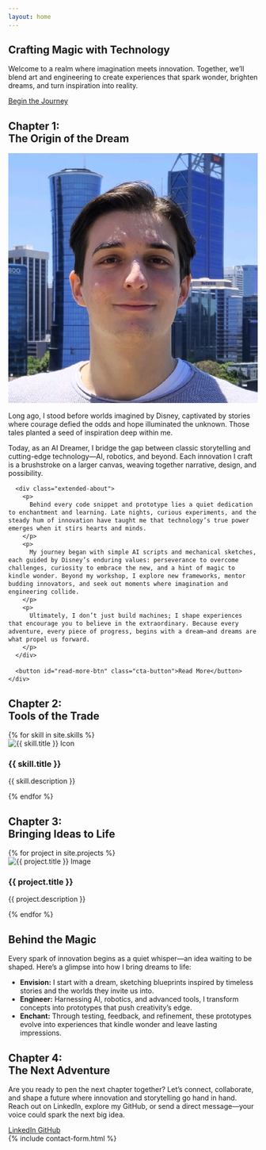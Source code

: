 ```yaml
---
layout: home
---
```


<section id="home" class="hero">
  <div class="hero-content" data-aos="fade-in">
    <h1 class="hero-title">Crafting Magic with Technology</h1>
    <p class="hero-subtitle">
      Welcome to a realm where imagination meets innovation. Together, we’ll blend art and engineering to create experiences that spark wonder, brighten dreams, and turn inspiration into reality.
    </p>
    <a href="#about" class="cta-button">Begin the Journey</a>
  </div>
  <div class="hero-background"></div>
</section>


<!-- Chapter 1: Origin of the Dream -->
<section id="about" class="about">
  <h2 class="section-title">Chapter 1:<br> The Origin of the Dream</h2>
  <div class="about-content" data-aos="fade-up">
    <div class="profile-photo-container">
      <img src="/assets/images/profile.jpeg" alt="Christian Bianchi" class="profile-photo" />
    </div>
    <div class="about-text speech-bubble" data-aos="fade-in">
      <p>
        Long ago, I stood before worlds imagined by Disney, captivated by stories where courage defied the odds and hope illuminated the unknown. Those tales planted a seed of inspiration deep within me.
      </p>
      <p>
        Today, as an AI Dreamer, I bridge the gap between classic storytelling and cutting-edge technology—AI, robotics, and beyond. Each innovation I craft is a brushstroke on a larger canvas, weaving together narrative, design, and possibility.
      </p>
      
      <div class="extended-about">
        <p>
          Behind every code snippet and prototype lies a quiet dedication to enchantment and learning. Late nights, curious experiments, and the steady hum of innovation have taught me that technology’s true power emerges when it stirs hearts and minds.
        </p>
        <p>
          My journey began with simple AI scripts and mechanical sketches, each guided by Disney’s enduring values: perseverance to overcome challenges, curiosity to embrace the new, and a hint of magic to kindle wonder. Beyond my workshop, I explore new frameworks, mentor budding innovators, and seek out moments where imagination and engineering collide.
        </p>
        <p>
          Ultimately, I don’t just build machines; I shape experiences that encourage you to believe in the extraordinary. Because every adventure, every piece of progress, begins with a dream—and dreams are what propel us forward.
        </p>
      </div>
      
      <button id="read-more-btn" class="cta-button">Read More</button>
    </div>
  </div>
</section>

<!-- Chapter 2: Tools of the Trade -->
<section id="skills" class="skills">
  <h2 class="section-title">Chapter 2: <br> Tools of the Trade</h2>
  <div class="skills-container" data-aos="fade-up">
    {% for skill in site.skills %}
    <div class="skill-card">
      <img src="{{ skill.icon }}" alt="{{ skill.title }} Icon">
      <h3>{{ skill.title }}</h3>
      <p class="skill-desc">
        {{ skill.description }}
      </p>
    </div>
    {% endfor %}
  </div>
</section>

<!-- Chapter 3: Bringing Ideas to Life -->
<section id="projects" class="projects">
  <h2 class="section-title">Chapter 3: <br>Bringing Ideas to Life</h2>
  <div class="projects-container" data-aos="fade-up">
    {% for project in site.projects %}
    <div class="project-card">
      <img src="{{ project.image }}" alt="{{ project.title }} Image" loading="lazy">
      <h3>{{ project.title }}</h3>
      <p>
        {{ project.description }}
      </p>
    </div>
    {% endfor %}
  </div>
</section>


<!-- Behind the Magic -->
<section id="behind-the-magic" class="behind-the-magic" data-aos="fade-up">
  <h2 class="section-title">Behind the Magic</h2>
  <div class="behind-content">
    <p>
      Every spark of innovation begins as a quiet whisper—an idea waiting to be shaped. Here’s a glimpse into how I bring dreams to life:
    </p>
    <ul>
      <li><strong>Envision:</strong> I start with a dream, sketching blueprints inspired by timeless stories and the worlds they invite us into.</li>
      <li><strong>Engineer:</strong> Harnessing AI, robotics, and advanced tools, I transform concepts into prototypes that push creativity’s edge.</li>
      <li><strong>Enchant:</strong> Through testing, feedback, and refinement, these prototypes evolve into experiences that kindle wonder and leave lasting impressions.</li>
    </ul>
  </div>
</section>


<!-- Chapter 4: The Next Adventure -->
<section id="contact" class="contact">
  <h2 class="section-title">Chapter 4: <br> The Next Adventure</h2>
  <p data-aos="fade-up">
    Are you ready to pen the next chapter together? Let’s connect, collaborate, and shape a future where innovation and storytelling go hand in hand. Reach out on LinkedIn, explore my GitHub, or send a direct message—your voice could spark the next big idea.
  </p>
  <div class="contact-buttons" data-aos="fade-up">
    <a href="https://www.linkedin.com/in/christianbianchiit" class="contact-btn" aria-label="Connect on LinkedIn">
      <span class="icon linkedin-icon"></span> LinkedIn
    </a>
    <a href="https://github.com/Fascetta" class="contact-btn" aria-label="View my GitHub">
      <span class="icon github-icon"></span> GitHub
    </a>
  </div>
  {% include contact-form.html %}
</section>


